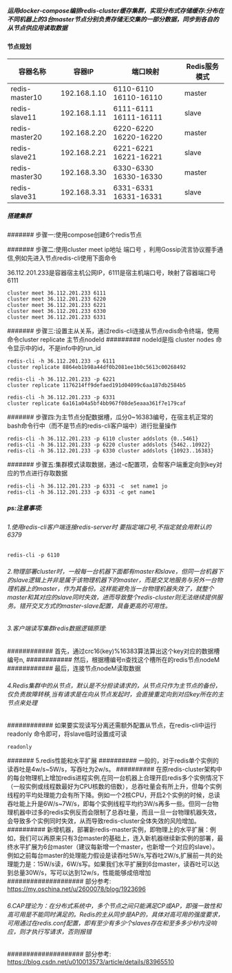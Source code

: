 ##### 运用docker-compose编排redis-cluster缓存集群，实现分布式存储缓存:分布在不同机器上的3台master节点分别负责存储无交集的一部分数据，同步到各自的从节点供应用读取数据

#### 节点规划
|容器名称| 容器IP |端口映射| Redis服务模式 |
|--|--|--|--|
|  redis-master10    |  192.168.1.10 |6110-6110 16110-16110     | master  |
|  redis-slave11     |  192.168.1.11 |6111-6111 16111-16111     | slave   |
|  redis-master20    |  192.168.2.20 |6220-6220 16220-16220     | master  |
|  redis-slave21     |  192.168.2.21 |6221-6221 16221-16221     | slave   |
|  redis-master30    |  192.168.3.30 |6330-6330 16330-16330     | master  |
|  redis-slave31     |  192.168.3.31 |6331-6331 16331-16331     | slave   |

##### 搭建集群

####### 步骤一:使用compose创建6个redis节点

####### 步骤二:使用cluster meet ip地址 端口号 ，利用Gossip流言协议握手通信,例如先进入节点redis-cli使用下面命令

36.112.201.233是容器宿主机公网IP，6111是宿主机端口号，映射了容器端口号6111
```
cluster meet 36.112.201.233 6111
cluster meet 36.112.201.233 6220
cluster meet 36.112.201.233 6221
cluster meet 36.112.201.233 6330
cluster meet 36.112.201.233 6331

```

####### 步骤三:设置主从关系，通过redis-cli连接从节点redis命令终端，使用命令cluster replicate 主节点nodeId
######### nodeId是指 cluster nodes 命令显示中的id，不是info中的run_id
```
redis-cli -h 36.112.201.233 -p 6111
cluster replicate 8864eb1b98a44df0b2081ee1b0c5613c00268492

redis-cli -h 36.112.201.233 -p 6221
cluster replicate 1176214ff9defaed191d04099c6aa187db2584b5

redis-cli -h 36.112.201.233 -p 6331
cluster replicate 6a161a04a5bf4bb967f08de5eaaa361f7e179caf

```

####### 步骤四:为主节点分配数据槽，瓜分0~16383编号，在宿主机正常的bash命令行中（而不是节点的redis-cli客户端中）进行批量操作
```
redis-cli -h 36.112.201.233 -p 6110 cluster addslots {0..5461}
redis-cli -h 36.112.201.233 -p 6220 cluster addslots {5462..10922}
redis-cli -h 36.112.201.233 -p 6330 cluster addslots {10923..16383}

```

####### 步骤五:集群模式读取数据，通过-c配置项，会帮客户端重定向到key对应的节点进行存取数据
```
redis-cli -h 36.112.201.233 -p 6331 -c  set name1 jo 
redis-cli -h 36.112.201.233 -p 6331 -c get name1

```

##### ps:注意事项:
 ###### 1.使用redis-cli客户端连接redis-server时 要指定端口号,不指定就会用默认的6379
 ```
 redis-cli -p 6110
 
 ```
 ###### 2.物理部署cluster时，一般每一台机器下面都有master和slave，但同一台机器下的slave逻辑上并非是属于该物理机器下的master，而是交叉地服务与另外一台物理机器上的master，作为其备份。这样能避免当一台物理机器失效了，就整个master和其对应的slave同时失效，进而导致整个redis-cluster则无法继续提供服务。错开交叉方式的master-slave配置，具备更高的可用性。
 
 ###### 3.客户端读写集群redis数据逻辑原理:
 ############ 首先，通过crc16(key)%16383算法算出这个key对应的数据槽编号n,
 ############ 然后，根据槽编号n查找这个槽所在的redis节点nodeM
 ############ 最后，连接节点nodeM读取数据
 
 ###### 4.Redis集群中的从节点，默认是不分担读请求的，从节点只作为主节点的备份，仅负责故障转移,当有请求是在向从节点发起时，会直接重定向到对应key所在的主节点来处理
 ############ 如果要实现读写分离还需额外配置从节点，在redis-cli中运行 readonly 命令即可，将slave临时设置成可读
 ```
 readonly
 ```
 
 ####### 5.redis性能和水平扩展
 ########## 一般的，对于redis单个实例的读吞吐是4w/s~5W/s，写吞吐为2w/s。
 ########## 在原redis-cluster架构中的每台物理机上增加redis进程实例,在同一台机器上合理开启redis多个实例情况下（一般实例或线程数最好为CPU核数的倍数），总吞吐量会有所上升，但每个实例线程的平均处理能力会有所下降。例如一个2核CPU，开启2个实例的时候，总读吞吐能上升是6W/s~7W/s，即每个实例线程平均约3W/s再多一些。但同一台物理机器中过多的redis实例反而会限制了总吞吐量，而且一旦一台物理机器失效，会导致多个实例同时失效，从而导致redis-cluster全体失效的风险增加。
 ########## 新增机器，部署新redis-master实例，即物理上的水平扩展：例如，我们可以再原来只有3台master的基础上，连入新机器继续新实例的部署，最终水平扩展为6台master（建议每新增一个master，也新增一个对应的slave）。例如之前每台master的处理能力假设是读吞吐5W/s,写吞吐2W/s,扩展前一共的处理能力是：15W/s读，6W/s写。如果我们水平扩展到6台master，读吞吐可以达到总量30W/s，写可以达到12w/s，性能能够成倍增加
 #################### 部分参考: https://my.oschina.net/u/2600078/blog/1923696
 
 ###### 6.CAP理论为：在分布式系统中，多个节点之间只能满足CP或AP，即强一致性和高可用是不能同时满足的。Redis的主从同步是AP的，具体对高可用的强度要求，可用通过在redis.conf配置，即有至少有多少个slaves存在和至多多少秒内没响应，则才执行写请求，否则报错
 #################### 部分参考: https://blog.csdn.net/u010013573/article/details/83965510 
